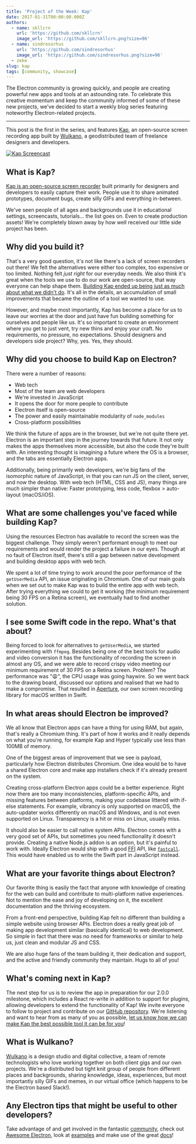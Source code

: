 ```yaml
---
title: 'Project of the Week: Kap'
date: 2017-01-31T00:00:00.000Z
authors:
  - name: skllcrn
    url: 'https://github.com/skllcrn'
    image_url: 'https://github.com/skllcrn.png?size=96'
  - name: sindresorhus
    url: 'https://github.com/sindresorhus'
    image_url: 'https://github.com/sindresorhus.png?size=96'
  - zeke
slug: kap
tags: [community, showcase]
---
```


The Electron community is growing quickly, and people are creating powerful
new apps and tools at an astounding rate. To celebrate this creative momentum
and keep the community informed of some of these new projects, we've decided to
start a weekly blog series featuring noteworthy Electron-related projects.

---

This post is the first in the series, and features [Kap](https://getkap.co/),
an open-source screen recording app built by [Wulkano](https://wulkano.com/),
a geodistributed team of freelance designers and developers.

[![Kap Screencast](https://cloud.githubusercontent.com/assets/2289/22439463/8f1e509e-e6e4-11e6-9c32-3a9db63fc9a1.gif)](https://getkap.co/)

## What is Kap?

[Kap is an open-source screen recorder](https://getkap.co) built primarily for designers and developers to easily capture their work. People use it to share animated prototypes, document bugs, create silly GIFs and everything in-between.

We've seen people of all ages and backgrounds use it in educational settings, screencasts, tutorials... the list goes on. Even to create production assets! We're completely blown away by how well received our little side project has been.

## Why did you build it?

That's a very good question, it's not like there's a lack of screen recorders out there! We felt the alternatives were either too complex, too expensive or too limited. Nothing felt _just right_ for our everyday needs. We also think it's great when the tools we use to do our work are open-source, that way everyone can help shape them. [Building Kap ended up being just as much about what we didn't do](https://medium.com/wulkano-friends/from-idea-to-product-and-beyond-a12850403c38). It's all in the details, an accumulation of small improvements that became the outline of a tool we wanted to use.

However, and maybe most importantly, Kap has become a place for us to leave our worries at the door and just have fun building something for ourselves and people like us. It's so important to create an environment where you get to just vent, try new thins and enjoy your craft. No requirements, no pressure, no expectations. Should designers and developers side project? Why, yes. Yes, they should.

## Why did you choose to build Kap on Electron?

There were a number of reasons:

- Web tech
- Most of the team are web developers
- We're invested in JavaScript
- It opens the door for more people to contribute
- Electron itself is open-source
- The power and easily maintainable modularity of `node_modules`
- Cross-platform possibilities

We think the future of apps are in the browser, but we're not quite there yet. Electron is an important step in the journey towards that future. It not only makes the apps themselves more accessible, but also the code they're built with. An interesting thought is imagining a future where the OS is a browser, and the tabs are essentially Electron apps.

Additionally, being primarily web developers, we're big fans of the isomorphic nature of JavaScript, in that you can run JS on the client, server, and now the desktop. With web tech (HTML, CSS and JS), many things are much simpler than native: Faster prototyping, less code, flexbox > auto-layout (macOS/iOS).

## What are some challenges you've faced while building Kap?

Using the resources Electron has available to record the screen was the biggest challenge. They simply weren't performant enough to meet our requirements and would render the project a failure in our eyes. Though at no fault of Electron itself, there's still a gap between native development and building desktop apps with web tech.

We spent a lot of time trying to work around the poor performance of the `getUserMedia` API, an issue originating in Chromium. One of our main goals when we set out to make Kap was to build the entire app with web tech. After trying everything we could to get it working (the minimum requirement being 30 FPS on a Retina screen), we eventually had to find another solution.

## I see some Swift code in the repo. What's that about?

Being forced to look for alternatives to `getUserMedia`, we started experimenting with `ffmpeg`. Besides being one of the best tools for audio and video conversion it has the functionality of recording the screen in almost any OS, and we were able to record crispy video meeting our minimum requirement of 30 FPS on a Retina screen. Problem? The performance was ":weary:", the CPU usage was going haywire. So we went back to the drawing board, discussed our options and realised that we had to make a compromise. That resulted in [Aperture](https://github.com/wulkano/aperture), our own screen recording library for macOS written in Swift.

## In what areas should Electron be improved?

We all know that Electron apps can have a thing for using RAM, but again, that's really a Chromium thing. It's part of how it works and it really depends on what you're running, for example Kap and Hyper typically use less than 100MB of memory.

One of the biggest areas of improvement that we see is payload, particularly how Electron distributes Chromium. One idea would be to have a shared Electron core and make app installers check if it's already present on the system.

Creating cross-platform Electron apps could be a better experience. Right now there are too many inconsistencies, platform-specific APIs, and missing features between platforms, making your codebase littered with if-else statements. For example, vibrancy is only supported on macOS, the auto-updater works differently on macOS and Windows, and is not even supported on Linux. Transparency is a hit or miss on Linux, usually miss.

It should also be easier to call native system APIs. Electron comes with a very good set of APIs, but sometimes you need functionality it doesn't provide. Creating a native Node.js addon is an option, but it's painful to work with. Ideally Electron would ship with a good [FFI](https://en.wikipedia.org/wiki/Foreign_function_interface) API, like [`fastcall`](https://github.com/cmake-js/fastcall). This would have enabled us to write the Swift part in JavaScript instead.

## What are your favorite things about Electron?

Our favorite thing is easily the fact that anyone with knowledge of creating for the web can build and contribute to multi-platform native experiences. Not to mention the ease and joy of developing on it, the excellent documentation and the thriving ecosystem.

From a front-end perspective, building Kap felt no different than building a simple website using browser APIs. Electron does a really great job of making app development similar (basically identical) to web development. So simple in fact that there was no need for frameworks or similar to help us, just clean and modular JS and CSS.

We are also huge fans of the team building it, their dedication and support, and the active and friendly community they maintain. Hugs to all of you!

## What's coming next in Kap?

The next step for us is to review the app in preparation for our 2.0.0 milestone, which includes a React re-write in addition to support for plugins, allowing developers to extend the functionality of Kap! We invite everyone to follow to project and contribute on our [GitHub repository](https://github.com/wulkano/kap). We're listening and want to hear from as many of you as possible, [let us know how we can make Kap the best possible tool it can be for you](https://wulkano.typeform.com/to/BIvJKz)!

## What is Wulkano?

[Wulkano](https://wulkano.com) is a design studio and digital collective, a team of remote technologists who love working together on both client gigs and our own projects. We're a distributed but tight knit group of people from different places and backgrounds, sharing knowledge, ideas, experiences, but most importantly silly GIFs and memes, in our virtual office (which happens to be the Electron based Slack!).

## Any Electron tips that might be useful to other developers?

Take advantage of and get involved in the fantastic [community](https://discuss.atom.io/c/electron), check out [Awesome Electron](https://github.com/sindresorhus/awesome-electron), look at [examples](https://github.com/electron/electron-api-demos) and make use of the great [docs](https://electronjs.org/docs/)!

